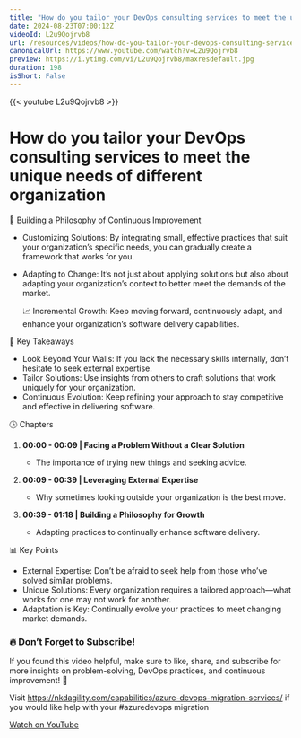 ```yaml
---
title: "How do you tailor your DevOps consulting services to meet the unique needs of different organization"
date: 2024-08-23T07:00:12Z
videoId: L2u9Qojrvb8
url: /resources/videos/how-do-you-tailor-your-devops-consulting-services-to-meet-the-unique-needs-of-different-organization
canonicalUrl: https://www.youtube.com/watch?v=L2u9Qojrvb8
preview: https://i.ytimg.com/vi/L2u9Qojrvb8/maxresdefault.jpg
duration: 198
isShort: False
---
```


{{< youtube L2u9Qojrvb8 >}}

# How do you tailor your DevOps consulting services to meet the unique needs of different organization

🚀 Building a Philosophy of Continuous Improvement

- Customizing Solutions: By integrating small, effective practices that suit your organization’s specific needs, you can gradually create a framework that works for you.
- Adapting to Change: It’s not just about applying solutions but also about adapting your organization’s context to better meet the demands of the market.
  
  📈 Incremental Growth: Keep moving forward, continuously adapt, and enhance your organization’s software delivery capabilities.

 🎯 Key Takeaways

- Look Beyond Your Walls: If you lack the necessary skills internally, don’t hesitate to seek external expertise.
- Tailor Solutions: Use insights from others to craft solutions that work uniquely for your organization.
- Continuous Evolution: Keep refining your approach to stay competitive and effective in delivering software.

 🕒 Chapters

1. **00:00 - 00:09 | Facing a Problem Without a Clear Solution**
   - The importance of trying new things and seeking advice.

2. **00:09 - 00:39 | Leveraging External Expertise**
   - Why sometimes looking outside your organization is the best move.

3. **00:39 - 01:18 | Building a Philosophy for Growth**
   - Adapting practices to continually enhance software delivery.

 📊 Key Points

- External Expertise: Don’t be afraid to seek help from those who’ve solved similar problems.
- Unique Solutions: Every organization requires a tailored approach—what works for one may not work for another.
- Adaptation is Key: Continually evolve your practices to meet changing market demands.

### **🔥 Don’t Forget to Subscribe!**

If you found this video helpful, make sure to like, share, and subscribe for more insights on problem-solving, DevOps practices, and continuous improvement! 🚀

Visit https://nkdagility.com/capabilities/azure-devops-migration-services/ if you would like help with your #azuredevops migration

[Watch on YouTube](https://www.youtube.com/watch?v=L2u9Qojrvb8)
